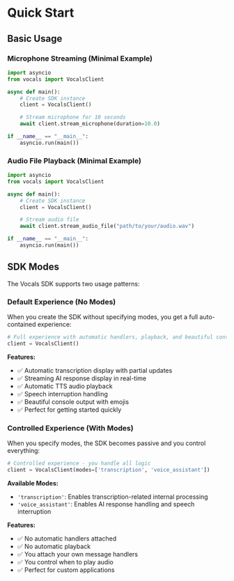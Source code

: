 # Quick Start

## Basic Usage

### Microphone Streaming (Minimal Example)

```python
import asyncio
from vocals import VocalsClient

async def main():
    # Create SDK instance
    client = VocalsClient()

    # Stream microphone for 10 seconds
    await client.stream_microphone(duration=10.0)

if __name__ == "__main__":
    asyncio.run(main())
```

### Audio File Playback (Minimal Example)

```python
import asyncio
from vocals import VocalsClient

async def main():
    # Create SDK instance
    client = VocalsClient()

    # Stream audio file
    await client.stream_audio_file("path/to/your/audio.wav")

if __name__ == "__main__":
    asyncio.run(main())
```

## SDK Modes

The Vocals SDK supports two usage patterns:

### Default Experience (No Modes)

When you create the SDK without specifying modes, you get a full auto-contained experience:

```python
# Full experience with automatic handlers, playback, and beautiful console output
client = VocalsClient()
```

**Features:**

- ✅ Automatic transcription display with partial updates
- ✅ Streaming AI response display in real-time
- ✅ Automatic TTS audio playback
- ✅ Speech interruption handling
- ✅ Beautiful console output with emojis
- ✅ Perfect for getting started quickly

### Controlled Experience (With Modes)

When you specify modes, the SDK becomes passive and you control everything:

```python
# Controlled experience - you handle all logic
client = VocalsClient(modes=['transcription', 'voice_assistant'])
```

**Available Modes:**

- `'transcription'`: Enables transcription-related internal processing
- `'voice_assistant'`: Enables AI response handling and speech interruption

**Features:**

- ✅ No automatic handlers attached
- ✅ No automatic playback
- ✅ You attach your own message handlers
- ✅ You control when to play audio
- ✅ Perfect for custom applications
